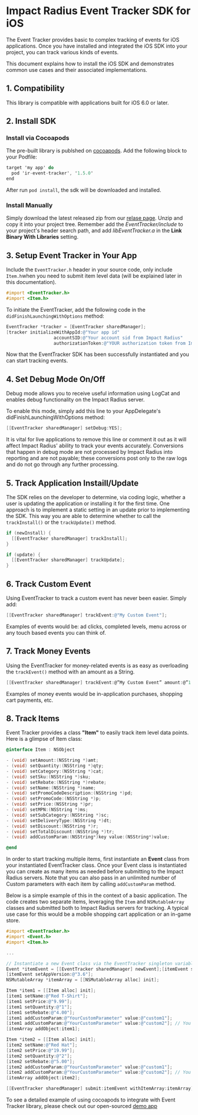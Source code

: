 # Impact Radius Event Tracker SDK for iOS #

The Event Tracker provides basic to complex tracking of events for iOS applications. Once you have installed and integrated the iOS SDK into your project, you can track various kinds of events.

This document explains how to install the iOS SDK and demonstrates common use cases and their associated implementations.

## 1. Compatibility ##
This library is compatible with applications built for iOS 6.0 or later.

## 2. Install SDK ##

### Install via Cocoapods ###
The pre-built library is publshed on [cocoapods](https://link_to_cocoapods/). Add the following block to your Podfile:

```objective-c
target 'my app' do
  pod 'ir-event-tracker', '1.5.0'
end
```

After run `pod install`, the sdk will be downloaded and installed.

### Install Manually ###
Simply download the latest released zip from our [relase page](https://github.com/ImpactInc/ir-event-tracker/releases). Unzip and copy it into your project tree. Remember add the *EventTracker/include* to your project's header search path, and add *libEventTracker.a* in the **Link Binary With Libraries** setting.

## 3. Setup Event Tracker in Your App ##
Include the `EventTracker.h` header in your source code, only include `Item.h`when you need to submit item level data (will be explained later in this documentation).

```objective-c
#import <EventTracker.h>
#import <Item.h>
```

To initiate the EventTracker, add the following code in the `didFinishLaunchingWithOptions` method:

```objective-c
EventTracker *tracker = [EventTracker sharedManager];
[tracker initializeWithAppId:@"Your app id"
                  accountSID:@"Your account sid from Impact Radius"
                  authorizationToken:@"YOUR authorization token from Impact Radius"];
```

Now that the EventTracker SDK has been successfully instantiated and you can start tracking events.

## 4. Set Debug Mode On/Off ##
Debug mode allows you to receive useful information using LogCat and enables debug functionality on the Impact Radius server.

To enable this mode, simply add this line to your AppDelegate's didFinishLaunchingWithOptions method:

```objective-c
[[EventTracker sharedManager] setDebug:YES];
```

It is vital for live applications to remove this line or comment it out as it will affect Impact Radius' ability to track your events accurately. Conversions that happen in debug mode are not processed by Impact Radius into reporting and are not payable; these conversions post only to the raw logs and do not go through any further processing.

## 5. Track Application Instaill/Update ##
The SDK relies on the developer to determine, via coding logic, whether a user is updating the application or installing it for the first time. One approach is to implement a static setting in an update prior to implementing the SDK. This way you are able to determine whether to call the `trackInstall()` or the `trackUpdate()` method.

```objective-c
if (newInstall) {
  [[EventTracker sharedManager] trackInstall];
}

if (update) {
  [[EventTracker sharedManager] trackUpdate];
}
```

## 6. Track Custom Event ##
Using EventTracker to track a custom event has never been easier. Simply add:

```objective-c
[[EventTracker sharedManager] trackEvent:@"My Custom Event"];
```

Examples of events would be: ad clicks, completed levels, menu across or any touch based events you can think of.

## 7. Track Money Events ##
Using the EventTracker for money-related events is as easy as overloading the `trackEvent()` method with an amount as a String.

```objective-c
[[EventTracker sharedManager] trackEvent:@”My Custom Event” amount:@”1.99”];
```

Examples of money events would be in-application purchases, shopping cart payments, etc.

## 8. Track Items ##
Event Tracker provides a class **"Item"** to easily track item level data points. Here is a glimpse of Item class:

```objective-c
@interface Item : NSObject

- (void) setAmount:(NSString *)amt;
- (void) setQuantity:(NSString *)qty;
- (void) setCategory:(NSString *)cat;
- (void) setSku:(NSString *)sku;
- (void) setRebate:(NSString *)rebate;
- (void) setName:(NSString *)name;
- (void) setPromoCodeDescription:(NSString *)pd;
- (void) setPromoCode:(NSString *)p;
- (void) setPrice:(NSString *)pr;
- (void) setMPN:(NSString *)ms;
- (void) setSubCategory:(NSString *)sc;
- (void) setDeliveryType:(NSString *)dt;
- (void) setDiscount:(NSString *)r;
- (void) setTotalDiscount:(NSString *)tr;
- (void) addCustomParam:(NSString*)key value:(NSString*)value;

@end
```

In order to start tracking multiple items, first instantiate an **Event** class from your instantiated EventTracker class. Once your Event class is instantiated you can create as many items as needed before submitting to the Impact Radius servers. Note that you can also pass in an unlimited number of Custom parameters with each item by calling `addCustomParam` method.

Below is a simple example of this in the context of a basic application. The code creates two separate items, leveraging the `Item` and `NSMutableArray` classes and submitted both to Impact Radius servers for tracking. A typical use case for this would be a mobile shopping cart application or an in-game store.

```objective-c
#import <EventTracker.h>
#import <Event.h>
#import <Item.h>

...

// Instantiate a new Event class via the EventTracker singleton variable 
Event *itemEvent = [[EventTracker sharedManager] newEvent];[itemEvent setOrderId:@"Multi Item Event"];
[itemEvent setAppVersion:@"3.6"];
NSMutableArray *itemArray = [[NSMutableArray alloc] init];

Item *item1 = [[Item alloc] init];
[item1 setName:@"Red T-Shirt"];
[item1 setPrice:@"9.99"];
[item1 setQuantity:@"1"];
[item1 setRebate:@"4.00"];
[item1 addCustomParam:@"YourCustomParameter" value:@"custom1"];
[item1 addCustomParam:@"YourCustomParameter" value:@"custom2"]; // You can add unlimited custom metrics
[itemArray addObject:item1];

Item *item2 = [[Item alloc] init];
[item2 setName:@"Red Hat"];
[item2 setPrice:@"19.99"];
[item2 setQuantity:@"2"];
[item2 setRebate:@"5.00"];
[item2 addCustomParam:@"YourCustomParameter" value:@"custom1"];
[item2 addCustomParam:@"YourCustomParameter" value:@"custom2"]; // You can add unlimited custom metrics
[itemArray addObject:item2];

[[EventTracker sharedManager] submit:itemEvent withItemArray:itemArray];
```

To see a detailed example of using cocoapods to integrate with Event Tracker library, please check out our open-sourced [demo app](https://github.com/ImpactInc/ir-event-tracker-demoapp)
